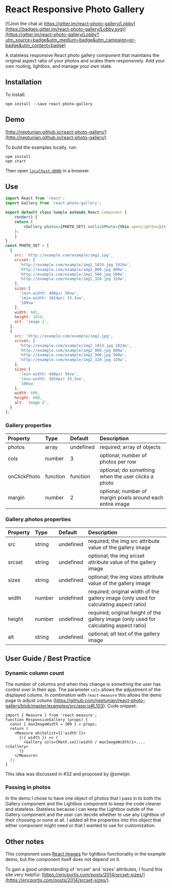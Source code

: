 # React Responsive Photo Gallery

[![Join the chat at https://gitter.im/react-photo-gallery/Lobby](https://badges.gitter.im/react-photo-gallery/Lobby.svg)](https://gitter.im/react-photo-gallery/Lobby?utm_source=badge&utm_medium=badge&utm_campaign=pr-badge&utm_content=badge)

A stateless responsive React photo gallery component that maintains the original aspect ratio of your photos and scales them responsively.
Add your own routing, lightbox, and manage your own state. 

## Installation

To install:

```
npm install --save react-photo-gallery
```

## Demo

[http://neptunian.github.io/react-photo-gallery/](http://neptunian.github.io/react-photo-gallery/)

To build the examples locally, run:

```
npm install
npm start
```

Then open [`localhost:8000`](http://localhost:8000) in a browser.

## Use

```jsx
import React from 'react';
import Gallery from 'react-photo-gallery';

export default class Sample extends React.Component {
    render() {
	return (
	    <Gallery photos={PHOTO_SET} onClickPhoto={this.openLightbox}/>
	);
    }
}
const PHOTO_SET = [
  {
    src: 'http://example.com/example/img1.jpg',
    srcset: [
      'http://example.com/example/img1_1024.jpg 1024w',
      'http://example.com/example/img1_800.jpg 800w',
      'http://example.com/example/img1_500.jpg 500w',
      'http://example.com/example/img1_320.jpg 320w',
    ],
    sizes:[
      '(min-width: 480px) 50vw',
      '(min-width: 1024px) 33.3vw',
      '100vw'
    ],
    width: 681,
    height: 1024,
    alt: 'image 1',
  },
  {
    src: 'http://example.com/example/img2.jpg',
    srcset: [
      'http://example.com/example/img2_1024.jpg 1024w',
      'http://example.com/example/img2_800.jpg 800w',
      'http://example.com/example/img2_500.jpg 500w',
      'http://example.com/example/img2_320.jpg 320w',
    ],
    sizes:[
      '(min-width: 480px) 50vw',
      '(min-width: 1024px) 33.3vw',
      '100vw'
    ],
    width: 600,
    height: 600,
    alt: 'image 2',
  }
];

```

### Gallery properties

Property        |       Type            |       Default         |       Description
:-----------------------|:--------------|:--------------|:--------------------------------
photos | array  | undefined  | required; array of objects
cols | number  | 3  | optional; number of photos per row
onClickPhoto | function  | function  | optional; do something when the user clicks a photo
margin | number  | 2  | optional; number of margin pixels around each entire image 

### Gallery.photos properties

Property        |       Type            |       Default         |       Description
:-----------------------|:--------------|:--------------|:--------------------------------
src     |       string    |       undefined    |       required; the img src attribute value of the gallery image
srcset     |       string    |       undefined    |       optional; the img srcset attribute value of the gallery image
sizes     |       string    |       undefined    |       optional; the img sizes attribute value of the gallery image
width | number  | undefined  | required; original width of the gallery image (only used for calculating aspect ratio)
height  | number  | undefined | required; original height of the gallery image (only used for calculating aspect ratio)
alt  | string  | undefined | optional; alt text of the gallery image


## User Guide / Best Practice

### Dynamic column count

The number of columns and when they change is something the user has control over in their app. The parameter `cols` allows the adjustment of the displayed colums. In combination with `react-measure` this allows the demo page to adjust colums (https://github.com/neptunian/react-photo-gallery/blob/master/examples/src/app.js#L103). Code snippet:

```
import { Measure } from 'react-measure';
function ResponsiveGallery (props) {
  const { maxImageWidth = 300 } = props;
  return (
    <Measure whitelist={['width']}>
      {({ width }) => (
        <Gallery cols={Math.ceil(width / maxImageWidth)}>....</Gallery>
      )}
    </Measure>
  );
}
```
This idea was discussed in #32 and proposed by @smeijer.

### Passing in photos

In the demo I chose to have one object of photos that I pass in to both the Gallery component and the Lightbox component to keep the code cleaner and stateless.  Stateless because I can keep the Lightbox outide of the Gallery component and the user can decide whether to use any Lightbox of their choosing or none at all. I added all the properties into this object that either component might need or that I wanted to use for customization.

## Other notes
This component uses [React Images](https://github.com/jossmac/react-images) for lightbox functionality in the example demo, but the component itself does not depend on it. 

To gain a good understanding of 'srcset' and 'sizes' attributes, I found this site very helpful: [https://ericportis.com/posts/2014/srcset-sizes/](https://ericportis.com/posts/2014/srcset-sizes/).

